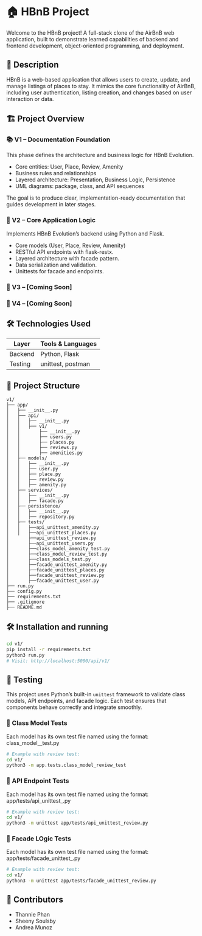 # 🏠 HBnB Project

Welcome to the HBnB project! A full-stack clone of the AirBnB web application, built to demonstrate learned capabilities of backend and frontend development, object-oriented programming, and deployment.

## 📖 Description

HBnB is a web-based application that allows users to create, update, and manage listings of places to stay. It mimics the core functionality of AirBnB, including user authentication, listing creation, and changes based on user interaction or data.

## 🏗️ Project Overview

### 📚 V1 – Documentation Foundation

This phase defines the architecture and business logic for HBnB Evolution.

- Core entities: User, Place, Review, Amenity
- Business rules and relationships
- Layered architecture: Presentation, Business Logic, Persistence
- UML diagrams: package, class, and API sequences

The goal is to produce clear, implementation-ready documentation that guides development in later stages.


### 🧩 V2 – Core Application Logic

Implements HBnB Evolution’s backend using Python and Flask.

- Core models (User, Place, Review, Amenity)
- RESTful API endpoints with flask-restx.
- Layered architecture with facade pattern.
- Data serialization and validation.
- Unittests for facade and endpoints.


### 🚧 V3 – [Coming Soon]

### 🚀 V4 – [Coming Soon]

## 🛠 Technologies Used

| Layer        | Tools & Languages             |
|--------------|-------------------------------|
| Backend      | Python, Flask                 |
| Testing      | unittest, postman             |

## 📁 Project Structure

    v1/
    ├── app/
    │   ├── __init__.py
    │   ├── api/
    │   │   ├── __init__.py
    │   │   ├── v1/
    │   │       ├── __init__.py
    │   │       ├── users.py
    │   │       ├── places.py
    │   │       ├── reviews.py
    │   │       ├── amenities.py
    │   ├── models/
    │   │   ├── __init__.py
    │   │   ├── user.py
    │   │   ├── place.py
    │   │   ├── review.py
    │   │   ├── amenity.py
    │   ├── services/
    │   │   ├── __init__.py
    │   │   ├── facade.py
    │   ├── persistence/
    │   │   ├── __init__.py
    │   │   ├── repository.py
    │   ├── tests/
    │   │   ├──api_unittest_amenity.py
    │   │   ├──api_unittest_places.py
    │       ├──api_unittest_review.py
    │       ├──api_unittest_users.py
    │       ├──class_model_amenity_test.py
    │       ├──class_model_review_test.py
    │       ├──class_models_test.py
    │       ├──facade_unittest_amenity.py
    │       ├──facade_unittest_places.py
    │       ├──facade_unittest_review.py
    │       ├──facade_unittest_user.py
    ├── run.py
    ├── config.py
    ├── requirements.txt
    ├── .gitignore
    ├── README.md

## 🛠 Installation and running 
```bash
cd v1/
pip install -r requirements.txt
python3 run.py
# Visit: http://localhost:5000/api/v1/
```
## 🧪 Testing

This project uses Python’s built-in `unittest` framework to validate class models, API endpoints, and facade logic. Each test ensures that components behave correctly and integrate smoothly.

### 🔹 Class Model Tests

Each model has its own test file named using the format: class_model_<name-of-model>_test.py
```bash
# Example with review test:
cd v1/
python3 -m app.tests.class_model_review_test
```

### 🔹 API Endpoint Tests

Each model has its own test file named using the format: app/tests/api_unittest_<name-of-model>.py
```bash
# Example with review test:
cd v1/
python3 -m unittest app/tests/api_unittest_review.py
```

### 🔹 Facade LOgic Tests

Each model has its own test file named using the format: app/tests/facade_unittest_<name-of-model>.py
```bash
# Example with review test:
cd v1/
python3 -m unittest app/tests/facade_unittest_review.py
```


## 👥 Contributors
- Thannie Phan
- Sheeny Soulsby
- Andrea Munoz